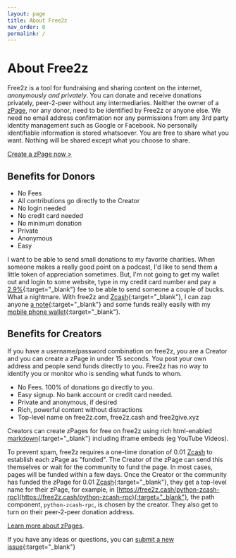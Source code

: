 ```yaml
---
layout: page
title: About Free2z
nav_order: 0
permalink: /
---
```


# About Free2z

Free2z is a tool for fundraising and sharing content
on the internet, *anonymously and privately*.
You can donate and receive donations privately,
peer-2-peer without any intermediaries.
Neither the owner of a
[zPage](what-are-zpages),
nor any donor, need to be identified by Free2z or anyone else.
We need no email address confirmation nor any permissions from any
3rd party identity management such as Google or Facebook.
No personally identifiable information is stored whatsoever.
You are free to share what you want.
Nothing will be shared except what you choose to share.

[Create a zPage now >](https://free2z.com/begin)

## Benefits for Donors

* No Fees
* All contributions go directly to the Creator
* No login needed
* No credit card needed
* No minimum donation
* Private
* Anonymous
* Easy

I want to be able to send small donations to my favorite charities.
When someone makes a really good point on a podcast, I'd like to send them
a little token of appreciation sometimes. But, I'm not going to get my
wallet out and login to some website, type in my credit card number and
pay a
[2.9%](https://www.gofundme.com/c/pricing){:target="_blank"}
fee to be able to send someone a couple of bucks.
What a nightmare.
With free2z and
[Zcash](https://z.cash/){:target="_blank"},
I can zap anyone
[a note](https://electriccoin.co/blog/encrypted-memo-field/){:target="_blank"}
and some funds really easily with my
[mobile phone wallet](https://z.cash/wallets/){:target="_blank"}.

## Benefits for Creators

If you have a username/password combination on free2z, you are a Creator
and you can create a zPage in under 15 seconds.
You post your own address and people send funds directly to you.
Free2z has no way to identify you or monitor who is sending what funds
to whom.

* No Fees. 100% of donations go directly to you.
* Easy signup. No bank account or credit card needed.
* Private and anonymous, if desired
* Rich, powerful content without distractions
* Top-level name on free2z.com, free2z.cash and free2give.xyz

Creators can create zPages for free on free2z using rich
html-enabled
[markdown](https://medium.com/@itsjzt/beginner-guide-to-markdown-229adce30074){:target="_blank"}
including iframe embeds (eg YouTube Videos).

To prevent spam,
free2z requires a one-time donation of 0.01 [Zcash](https://z.cash) to
establish each zPage as "funded". The Creator of the zPage can send this
themselves or wait for the community to fund the page.
In most cases, pages will be funded within a few days.
Once the Creator or the community has funded the zPage for
0.01 [Zcash](https://z.cash){:target="_blank"},
they get a top-level name for their zPage, for example, in
[https://free2z.cash/python-zcash-rpc](https://free2z.cash/python-zcash-rpc){:target="_blank"},
the path component, `python-zcash-rpc`, is chosen by the creator.
They also get to turn on their peer-2-peer donation address.

[Learn more about zPages](what-are-zpages).

If you have any ideas or questions, you can
[submit a new issue](https://github.com/skyl/free2z/issues/new){:target="_blank"}
